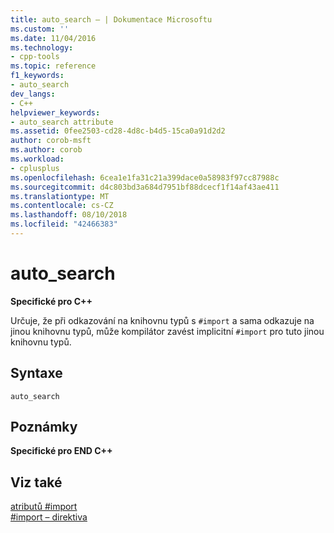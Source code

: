 ```yaml
---
title: auto_search – | Dokumentace Microsoftu
ms.custom: ''
ms.date: 11/04/2016
ms.technology:
- cpp-tools
ms.topic: reference
f1_keywords:
- auto_search
dev_langs:
- C++
helpviewer_keywords:
- auto_search attribute
ms.assetid: 0fee2503-cd28-4d8c-b4d5-15ca0a91d2d2
author: corob-msft
ms.author: corob
ms.workload:
- cplusplus
ms.openlocfilehash: 6cea1e1fa31c21a399dace0a58983f97cc87988c
ms.sourcegitcommit: d4c803bd3a684d7951bf88dcecf1f14af43ae411
ms.translationtype: MT
ms.contentlocale: cs-CZ
ms.lasthandoff: 08/10/2018
ms.locfileid: "42466383"
---
```

# <a name="autosearch"></a>auto_search
**Specifické pro C++**  
  
Určuje, že při odkazování na knihovnu typů s `#import` a sama odkazuje na jinou knihovnu typů, může kompilátor zavést implicitní `#import` pro tuto jinou knihovnu typů.  
  
## <a name="syntax"></a>Syntaxe  
  
```  
auto_search  
```  
  
## <a name="remarks"></a>Poznámky  
 **Specifické pro END C++**  
  
## <a name="see-also"></a>Viz také 

[atributů #import](../preprocessor/hash-import-attributes-cpp.md)   
[#import – direktiva](../preprocessor/hash-import-directive-cpp.md)